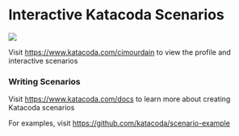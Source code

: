 # Interactive Katacoda Scenarios

[![](http://shields.katacoda.com/katacoda/cimourdain/count.svg)](https://www.katacoda.com/cimourdain "Get your profile on Katacoda.com")

Visit https://www.katacoda.com/cimourdain to view the profile and interactive scenarios

### Writing Scenarios
Visit https://www.katacoda.com/docs to learn more about creating Katacoda scenarios

For examples, visit https://github.com/katacoda/scenario-example
